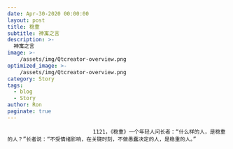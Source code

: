 ```yaml
---
date: Apr-30-2020 00:00:00
layout: post
title: 稳重
subtitle: 神寓之言
description: >-
  神寓之言
image: >-
    /assets/img/Qtcreator-overview.png
optimized_image: >-
    /assets/img/Qtcreator-overview.png
category: Story
tags:
  - blog
  - Story
author: Ron
paginate: true
---
```


							　　1121，《稳重》一个年轻人问长者：“什么样的人，是稳重的人？”长者说：“不受情绪影响，在关键时刻，不做愚蠢决定的人，是稳重的人。”
							
							
						